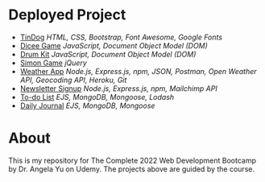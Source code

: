 # Deployed Project
- [TinDog](https://low-earth-orbit.github.io/AngelaWebDev/TinDog/) *HTML, CSS, Bootstrap, Font Awesome, Google Fonts*
- [Dicee Game](https://low-earth-orbit.github.io/AngelaWebDev/Dicee-Game/) *JavaScript, Document Object Model (DOM)*
- [Drum Kit](https://low-earth-orbit.github.io/AngelaWebDev/Drum-Kit/) *JavaScript, Document Object Model (DOM)*
- [Simon Game](https://low-earth-orbit.github.io/AngelaWebDev/Simon-Game/) *jQuery*
- [Weather App](https://shrouded-fjord-75071.herokuapp.com/) *Node.js, Express.js, npm, JSON, Postman, Open Weather API, Geocoding API, Heroku, Git*
- [Newsletter Signup](https://blooming-stream-33986.herokuapp.com/) *Node.js, Express.js, npm, Mailchimp API*
- [To-do List](https://glacial-beach-43090.herokuapp.com/) *EJS, MongoDB, Mongoose, Lodash*
- [Daily Journal](https://afternoon-island-52680.herokuapp.com/) *EJS, MongoDB, Mongoose*

# About
This is my repository for The Complete 2022 Web Development Bootcamp by Dr. Angela Yu on Udemy. The projects above are guided by the course.
